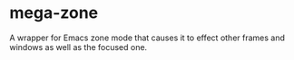 # mega-zone
A wrapper for Emacs zone mode that causes it to effect other frames and windows as well as the focused one.
